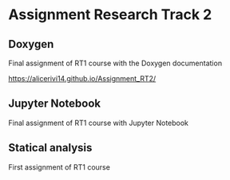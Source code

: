 # Assignment Research Track 2

## Doxygen

Final assignment of RT1 course with the Doxygen documentation

https://alicerivi14.github.io/Assignment_RT2/

## Jupyter Notebook

Final assignment of RT1 course with Jupyter Notebook

## Statical analysis

First assignment of RT1 course
